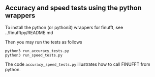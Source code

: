 ## Accuracy and speed tests using the python wrappers

To install the python (or python3) wrappers for finufft, see ../finufftpy/README.md

Then you may run the tests as follows

```
python3 run_accuracy_tests.py
python3 run_speed_tests.py
```

The code `accuracy_speed_tests.py` illustrates how to call FINUFFT from python.
